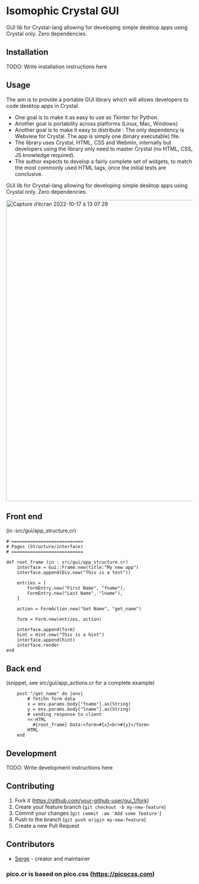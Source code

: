 # Isomophic Crystal GUI

GUI lib for Crystal-lang allowing for developing simple desktop apps using Crystal only. Zero dependencies.

## Installation

TODO: Write installation instructions here

## Usage

The aim is to provide a portable GUI library which will allows developers to code desktop apps in Crystal.

- One goal is to make it as easy to use as Tkinter for Python.
- Another goal is portability across platforms (Linux, Mac, Windows)
- Another goal is to make it easy to distribute : The only dependency is Webview for Crystal. The app is simply one (binary executable) file.
- The library uses Crystal, HTML, CSS and Webmin, internally but developers using the library only need to master Crystal (no HTML, CSS, JS knowledge required).
- The author expects to develop a fairly complete set of widgets, to match the most commonly used HTML tags, once the initial tests are conclusive. 
  
GUI lib for Crystal-lang allowing for developing simple desktop apps using Crystal only. Zero dependencies.

<img width="813" alt="Capture d’écran 2022-10-17 à 13 07 29" src="https://user-images.githubusercontent.com/303502/196162280-cf8f01bb-aea5-4265-8483-50e64bd936e4.png">


## Front end 
(in :src/gui/app_structure.cr)

```
# ===========================
# Pages (Structure/interface)
# ===========================

def root_frame (in : src/gui/app_structure.cr)
    interface = Gui::Frame.new(title:"My new app")
    interface.append(Div.new("This is a test"))
    
    entries = [
        FormEntry.new("First Name", "fname"),
        FormEntry.new("Last Name", "lname"),
    ]

    action = FormAction.new("Get Name", "get_name")

    form = Form.new(entries, action)

    interface.append(form)
    hint = Hint.new("This is a hint")
    interface.append(hint)
    interface.render
end
```

## Back end 
(snippet, see src/gui/app_actions.cr for a complete example)

```
    post "/get_name" do |env|
        # fetchn form data
        x = env.params.body["fname"].as(String)
        y = env.params.body["lname"].as(String)
        # sending response to client
        <<-HTML
          #{root_frame} Data:<form>#{x}<br>#{y}</form>
        HTML
    end
```

## Development

TODO: Write development instructions here

## Contributing

1. Fork it (<https://github.com/your-github-user/gui_1/fork>)
2. Create your feature branch (`git checkout -b my-new-feature`)
3. Commit your changes (`git commit -am 'Add some feature'`)
4. Push to the branch (`git push origin my-new-feature`)
5. Create a new Pull Request

## Contributors

- [Serge](https://github.com/your-github-user) - creator and maintainer

### pico.cr is based on pico.css (https://picocss.com)
